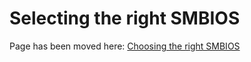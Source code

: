 # Selecting the right SMBIOS

Page has been moved here: [Choosing the right SMBIOS](https://k-pers.github.io/OpenCore-Install-Guide/extras/smbios-support.html)
